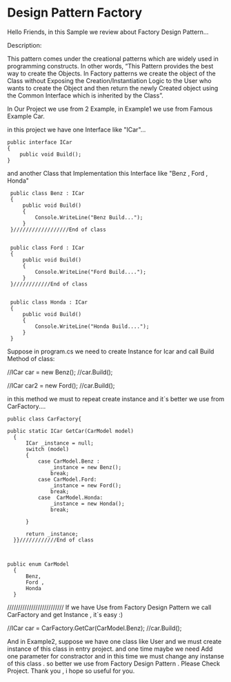 # Design Pattern Factory

Hello Friends, in this Sample we review about Factory Design Pattern...

Description:

This pattern comes under the creational patterns which are widely used in programming constructs. In other words, “This Pattern provides the best way to create the Objects. In Factory patterns we create the object of the Class without Exposing the Creation/Instantiation Logic to the User who wants to create the Object and then return the newly Created object using the Common Interface which is inherited  by the Class”.


In Our Project we use from 2 Example, in Example1 we use from Famous Example Car.

in this project we have one Interface like "ICar"...


    public interface ICar
    {
        public void Build();
    }

and another Class that Implementation this Interface like "Benz , Ford , Honda"


     public class Benz : ICar
     {
         public void Build()
         {
             Console.WriteLine("Benz Build...");
         }
     }//////////////////End of class


     public class Ford : ICar
     {
         public void Build()
         {
             Console.WriteLine("Ford Build....");
         }
     }////////////End of class


     public class Honda : ICar
     {
         public void Build()
         {
             Console.WriteLine("Honda Build....");
         }
     }




Suppose in program.cs we need to create Instance for Icar and call Build Method of class:

//ICar car = new Benz();
//car.Build();


//ICar car2 = new Ford();
//car.Build();

in this method we must to repeat create instance and it`s better we use from CarFactory....



    public class CarFactory{

    public static ICar GetCar(CarModel model)
      {
          ICar _instance = null;
          switch (model)
          {
              case CarModel.Benz :
                  _instance = new Benz();
                  break;
              case CarModel.Ford:
                  _instance = new Ford();
                  break;
              case  CarModel.Honda:
                  _instance = new Honda();
                  break;

          }

          return _instance;
      }}////////////End of class



    public enum CarModel
      {
          Benz,
          Ford ,
          Honda
      }

////////////////////////// If we have Use from Factory Design Pattern we call CarFactory and get Instance , it`s easy :) 
  

//ICar car = CarFactory.GetCar(CarModel.Benz);
//car.Build();



And in Example2, suppose we have one class like User and we must create instance of this class in entry project.
and one time maybe we need Add one parameter for constractor and in this time we must change any instanse of this class . 
so better we use from Factory Design Pattern . Please Check Project.
Thank you , i hope so useful for you.